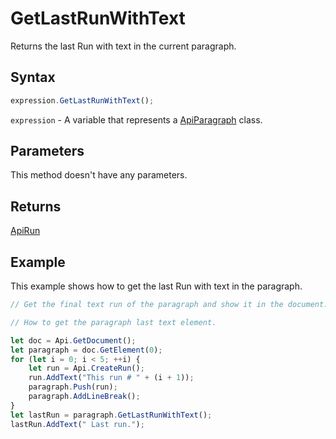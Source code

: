 # GetLastRunWithText

Returns the last Run with text in the current paragraph.

## Syntax

```javascript
expression.GetLastRunWithText();
```

`expression` - A variable that represents a [ApiParagraph](../ApiParagraph.md) class.

## Parameters

This method doesn't have any parameters.

## Returns

[ApiRun](../../ApiRun/ApiRun.md)

## Example

This example shows how to get the last Run with text in the paragraph.

```javascript editor-docx
// Get the final text run of the paragraph and show it in the document.

// How to get the paragraph last text element.

let doc = Api.GetDocument();
let paragraph = doc.GetElement(0);
for (let i = 0; i < 5; ++i) {
	let run = Api.CreateRun();
	run.AddText("This run # " + (i + 1));
	paragraph.Push(run);
	paragraph.AddLineBreak();
}
let lastRun = paragraph.GetLastRunWithText();
lastRun.AddText(" Last run.");
```
